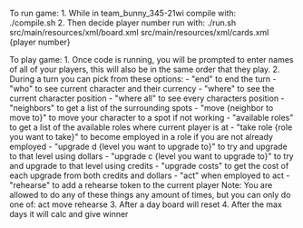 To run game:
    1. While in team_bunny_345-21wi compile with:  
        ./compile.sh
    2. Then decide player number run with:
        ./run.sh src/main/resources/xml/board.xml src/main/resources/xml/cards.xml {player number}

To play game:
    1. Once code is running, you will be prompted to enter names of all of your players, this will also be in the same order that they play.
    2. During a turn you can pick from these options:
        - "end" to end the turn
        - "who" to see current character and their currency
        - "where" to see the current character position
        - "where all" to see every characters position
        - "neighbors" to get a list of the surrounding spots
        - "move {neighbor to move to}" to move your character to a spot if not working
        - "available roles" to get a list of the available roles where current player is at
        - "take role {role you want to take}" to become employed in a role if you are not already employed
        - "upgrade d {level you want to upgrade to}" to try and upgrade to that level using dollars
        - "upgrade c {level you want to upgrade to}" to try and upgrade to that level using credits
        - "upgrade costs" to get the cost of each upgrade from both credits and dollars
        - "act" when employed to act
        - "rehearse" to add a rehearse token to the current player
        Note: You are allowed to do any of these things any amount of times, but you can only do one of:
            act
            move
            rehearse
    3. After a day board will reset
    4. After the max days it will calc and give winner
